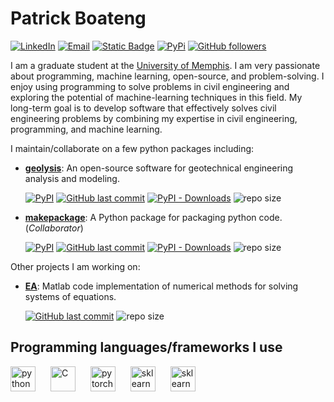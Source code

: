 [geolysis_github_url]: https://github.com/patrickboateng/geolysis
[geolysis_pypi_url]: https://pypi.org/project/geolysis
[geolysis_commits_url]: https://github.com/patrickboateng/geolysis/commits
[linkedin_url]: https://www.linkedin.com/in/patrickboateng/
[academic_cv_url]: https://drive.google.com/file/d/1wxIrrbj7z_JD2DBV2hWMwHUNQZv9EtXf/view?usp=sharing

# Patrick Boateng

[![LinkedIn](https://img.shields.io/badge/-Linkedin-blue?style=for-the-badge&logo=linkedin)][linkedin_url]
[![Email](https://img.shields.io/badge/-Email-red?style=for-the-badge&logo=gmail&logoColor=white)](mailto:boatengpato.pb@gmail.com)
[![Static Badge](https://img.shields.io/badge/PDF-CV-red?logo=adobe&style=for-the-badge)][academic_cv_url]
[![PyPi](https://img.shields.io/badge/PyPi-Pato546-blue?style=for-the-badge&logo=pypi)](https://pypi.org/user/Pato546/)
[![GitHub followers](https://img.shields.io/github/followers/patrickboateng?label=Followers&style=for-the-badge&logo=github)](https://github.com/patrickboateng)

<!-- Links -->

I am a graduate student at the [University of Memphis](https://www.memphis.edu).
I am very passionate about programming, machine learning, open-source, and
problem-solving. I enjoy using programming to solve problems in civil engineering
and exploring the potential of machine-learning techniques in this field.
My long-term goal is to develop software that effectively solves civil engineering
problems by combining my expertise in civil engineering, programming, and machine
learning.

I maintain/collaborate on a few python packages including:

- [**geolysis**][geolysis_github_url]: An open-source software for geotechnical
  engineering analysis and modeling.

  [![PyPI](https://img.shields.io/pypi/v/geolysis?logo=pypi&style=flat)][geolysis_pypi_url]
  [![GitHub last commit](https://img.shields.io/github/last-commit/patrickboateng/geolysis?logo=github&style=flat)][geolysis_commits_url]
  [![PyPI - Downloads](https://img.shields.io/pypi/dm/geolysis?logo=pypi&style=flat)](https://pypistats.org/packages/geolysis)
  ![repo size](https://img.shields.io/github/repo-size/patrickboateng/geolysis?logo=github&style=flat)

- [**makepackage**](https://github.com/patrickboateng/makepackage): A Python
  package for packaging python code. (_Collaborator_)

  [![PyPI](https://img.shields.io/pypi/v/makepackage?logo=pypi&style=flat)](https://pypi.org/project/makepackage)
  [![GitHub last commit](https://img.shields.io/github/last-commit/nyggus/makepackage?logo=github&style=flat)](https://github.com/nyggus/makepackage/commits)
  [![PyPI - Downloads](https://img.shields.io/pypi/dm/makepackage?logo=pypi&style=flat)](https://pypistats.org/packages/makepackage)
  ![repo size](https://img.shields.io/github/repo-size/nyggus/makepackage?logo=github&style=flat)

Other projects I am working on:

- [**EA**](https://github.com/patrickboateng/EA/): Matlab code implementation of
  numerical methods for solving systems of equations.

  [![GitHub last commit](https://img.shields.io/github/last-commit/patrickboateng/EA?logo=github&style=flat)][geolysis_commits_url]
  ![repo size](https://img.shields.io/github/repo-size/patrickboateng/EA?logo=github&style=flat)

## Programming languages/frameworks I use

<p align="left">
<img style="margin-right:20px;" alt="python" width=40 height=40 
src="https://cdn.jsdelivr.net/gh/devicons/devicon/icons/python/python-original.svg"/>
<img style="margin-right:20px" alt="C" width=40 height=40 
src="https://cdn.jsdelivr.net/gh/devicons/devicon/icons/c/c-original.svg"/>
<img style="margin-right:20px" alt="pytorch" width=40 height=40 
src="https://cdn.jsdelivr.net/gh/devicons/devicon/icons/pytorch/pytorch-original.svg"/>
<img style="margin-right:20px" alt="sklearn" width=40 height=40  
src="https://upload.wikimedia.org/wikipedia/commons/0/05/Scikit_learn_logo_small.svg"/>
<img style="margin-right:20px" alt="sklearn" width=40 height=40 
src="https://cdn.jsdelivr.net/gh/devicons/devicon@latest/icons/matlab/matlab-original.svg" />
</p>
